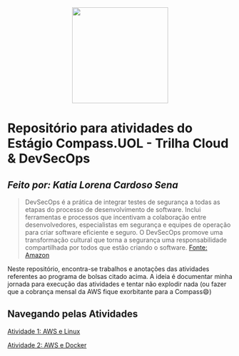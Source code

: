 <div align="center">
  <img src="https://github.com/katiacardoso/Atividades_Compass_DevSecOps/assets/91233884/b664fd8d-a5ef-4a50-aec4-0bfce4439f51)" width="215px">
</div>


# Repositório para atividades do Estágio Compass.UOL - Trilha Cloud & DevSecOps 

## *Feito por: Katia Lorena Cardoso Sena*


>DevSecOps é a prática de integrar testes de segurança a todas as etapas do processo de desenvolvimento de software. Inclui ferramentas e processos que incentivam a colaboração entre desenvolvedores, especialistas em segurança e equipes de operação para criar software eficiente e seguro. O DevSecOps promove uma transformação cultural que torna a segurança uma responsabilidade compartilhada por todos que estão criando o software. [Fonte: Amazon](https://aws.amazon.com/pt/what-is/devsecops/#:~:text=DevSecOps%20%C3%A9%20a%20pr%C3%A1tica%20de,criar%20software%20eficiente%20e%20seguro.)

Neste repositório, encontra-se trabalhos e anotações das atividades referentes ao programa de bolsas citado acima. A ideia é documentar minha jornada para execução das atividades e tentar não explodir nada (ou fazer que a cobrança mensal da AWS fique exorbitante para  a Compass😄)


## Navegando pelas Atividades

[Atividade 1: AWS e Linux](Atividade_AWS_Linux/READ.md)

[Atividade 2: AWS e Docker](Atividade_AWS_Docker/READ.md)

  



